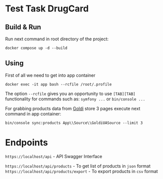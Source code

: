# Test Task DrugCard

## Build & Run

Run next command in root directory of the project:

```shell
docker compose up -d --build
```

## Using

First of all we need to get into app container
```shell
docker exec -it app bash --rcfile /root/.profile
```

The option `--rcfile` gives you an opportunity to use `[TAB][TAB]` functionality for commands such as: `symfony ...` or `bin/console ...`

For grabbing products data from [Goldi](https://goldi.ua) store 3 pages execute next command in app container:
```shell
bin/console sync:products App\\Source\\GoldiUASource --limit 3
```

# Endpoints

`https://localhost/api` - API Swagger Interface

`https://localhost/api/products` - To get list of products in `json` format
`https://localhost/api/products/export` - To export products in `csv` format